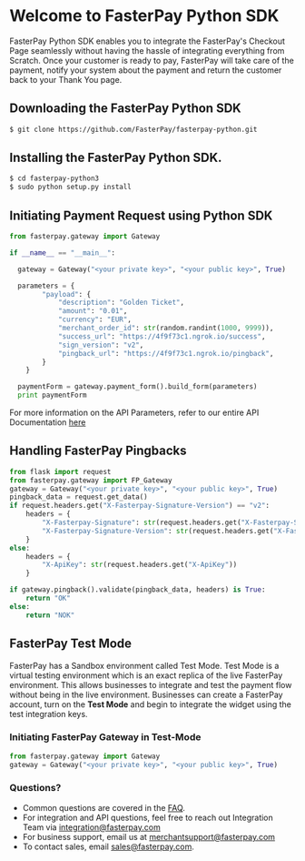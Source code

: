 # Welcome to FasterPay Python SDK

FasterPay Python SDK enables you to integrate the FasterPay's Checkout Page seamlessly without having the hassle of integrating everything from Scratch.
Once your customer is ready to pay, FasterPay will take care of the payment, notify your system about the payment and return the customer back to your Thank You page.

## Downloading the FasterPay Python SDK

```sh
$ git clone https://github.com/FasterPay/fasterpay-python.git
```

## Installing the FasterPay Python SDK.
```sh
$ cd fasterpay-python3
$ sudo python setup.py install
```

## Initiating Payment Request using Python SDK

```python
from fasterpay.gateway import Gateway

if __name__ == "__main__":

  gateway = Gateway("<your private key>", "<your public key>", True)

  parameters = {
        "payload": {
            "description": "Golden Ticket",
            "amount": "0.01",
            "currency": "EUR",
            "merchant_order_id": str(random.randint(1000, 9999)),
            "success_url": "https://4f9f73c1.ngrok.io/success",
            "sign_version": "v2",
            "pingback_url": "https://4f9f73c1.ngrok.io/pingback",
        }
    }

  paymentForm = gateway.payment_form().build_form(parameters)
  print paymentForm
```

For more information on the API Parameters, refer to our entire API Documentation [here](https://docs.fasterpay.com/api#section-custom-integration)

## Handling FasterPay Pingbacks

```python
from flask import request
from fasterpay.gateway import FP_Gateway
gateway = Gateway("<your private key>", "<your public key>", True)
pingback_data = request.get_data()
if request.headers.get("X-Fasterpay-Signature-Version") == "v2":
    headers = {
        "X-Fasterpay-Signature": str(request.headers.get("X-Fasterpay-Signature")),
        "X-Fasterpay-Signature-Version": str(request.headers.get("X-Fasterpay-Signature-Version"))
    }
else:
    headers = {
        "X-ApiKey": str(request.headers.get("X-ApiKey"))
    }

if gateway.pingback().validate(pingback_data, headers) is True:
    return "OK"
else:
    return "NOK"
```

## FasterPay Test Mode
FasterPay has a Sandbox environment called Test Mode. Test Mode is a virtual testing environment which is an exact replica of the live FasterPay environment. This allows businesses to integrate and test the payment flow without being in the live environment. Businesses can create a FasterPay account, turn on the **Test Mode** and begin to integrate the widget using the test integration keys.

### Initiating FasterPay Gateway in Test-Mode
```python
from fasterpay.gateway import Gateway
gateway = Gateway("<your private key>", "<your public key>", True)
```

### Questions?
* Common questions are covered in the [FAQ](https://www.fasterpay.com/support).
* For integration and API questions, feel free to reach out Integration Team via [integration@fasterpay.com](mailto:integration@fasterpay.com)
* For business support, email us at [merchantsupport@fasterpay.com](mailto:merchantsupport@fasterpay.com)
* To contact sales, email [sales@fasterpay.com](mailto:sales@fasterpay.com).